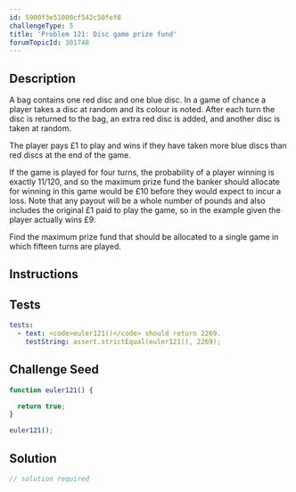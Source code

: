 ```yaml
---
id: 5900f3e51000cf542c50fef8
challengeType: 5
title: 'Problem 121: Disc game prize fund'
forumTopicId: 301748
---
```


## Description

<section id='description'>

A bag contains one red disc and one blue disc. In a game of chance a player takes a disc at random and its colour is noted. After each turn the disc is returned to the bag, an extra red disc is added, and another disc is taken at random.

The player pays £1 to play and wins if they have taken more blue discs than red discs at the end of the game.

If the game is played for four turns, the probability of a player winning is exactly 11/120, and so the maximum prize fund the banker should allocate for winning in this game would be £10 before they would expect to incur a loss. Note that any payout will be a whole number of pounds and also includes the original £1 paid to play the game, so in the example given the player actually wins £9.

Find the maximum prize fund that should be allocated to a single game in which fifteen turns are played.

</section>

## Instructions

<section id='instructions'>

</section>

## Tests

<section id='tests'>

```yml
tests:
  - text: <code>euler121()</code> should return 2269.
    testString: assert.strictEqual(euler121(), 2269);

```

</section>

## Challenge Seed

<section id='challengeSeed'>

<div id='js-seed'>

```js
function euler121() {

  return true;
}

euler121();
```

</div>

</section>

## Solution

<section id='solution'>

```js
// solution required
```

</section>

